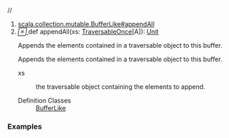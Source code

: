 //
<ol>
<li><a href="https://www.scala-lang.org/api/2.12.3/scala/collection/mutable/ArrayBuffer.html#appendAll(xs:scala.collection.TraversableOnce[A]):Unit">scala.collection.mutable.BufferLike#appendAll</a></li>
<li name="scala.collection.mutable.BufferLike#appendAll" visbl="pub" class="indented0 " data-isabs="false" fullcomment="yes" group="Ungrouped"> <a id="appendAll(xs:scala.collection.TraversableOnce[A]):Unit"></a><a id="appendAll(TraversableOnce[A]):Unit"></a> <span class="permalink"> <a href="../../../scala/collection/mutable/ArrayBuffer.html#appendAll(xs:scala.collection.TraversableOnce[A]):Unit" title="Permalink"> <i class="material-icons"></i> </a> </span> <span class="modifier_kind"> <span class="modifier"></span> <span class="kind">def</span> </span> <span class="symbol"> <span class="name">appendAll</span><span class="params">(<span name="xs">xs: <a href="../TraversableOnce.html" class="extype" name="scala.collection.TraversableOnce">TraversableOnce</a>[<span class="extype" name="scala.collection.mutable.ArrayBuffer.A">A</span>]</span>)</span><span class="result">: <a href="../../Unit.html" class="extype" name="scala.Unit">Unit</a></span> </span> <p class="shortcomment cmt">Appends the elements contained in a traversable object to this buffer.</p>
 <div class="fullcomment">
  <div class="comment cmt">
   <p>Appends the elements contained in a traversable object to this buffer.</p>
  </div>
  <dl class="paramcmts block">
   <dt class="param">
    xs
   </dt>
   <dd class="cmt">
    <p>the traversable object containing the elements to append.</p>
   </dd>
  </dl>
  <dl class="attributes block"> 
   <dt>
    Definition Classes
   </dt>
   <dd>
    <a href="BufferLike.html" class="extype" name="scala.collection.mutable.BufferLike">BufferLike</a>
   </dd>
  </dl>
 </div> </li>
        </ol>


### Examples















